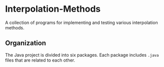 # Interpolation-Methods
A collection of programs for implementing and testing various interpolation methods.


## Organization
The Java project is divided into six packages. Each package includes `.java` files that are related to each other. 
